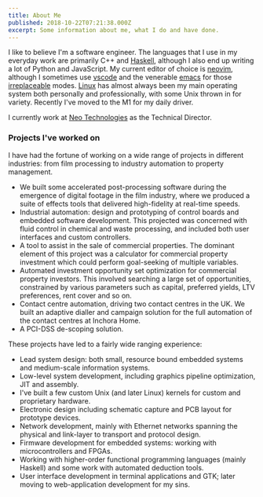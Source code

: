 ```yaml
---
title: About Me
published: 2018-10-22T07:21:38.000Z
excerpt: Some information about me, what I do and have done.
---
```


I like to believe I'm a software engineer. The languages that I use in my everyday work are primarily C++ and
[Haskell](https://www.haskell.org/), although I also end up writing a lot of Python and JavaScript. My current editor of
choice is [neovim](https://neovim.io), although I sometimes use [vscode](https://code.visualstudio.com/) and
the venerable [emacs](https://www.gnu.org/software/emacs/) for those [irreplaceable](https://orgmode.org/) modes.
[Linux](https://www.linux.org/) has almost always been my main operating system both personally and professionally, with
some Unix thrown in for variety. Recently I've moved to the M1 for my daily driver.

I currently work at [Neo Technologies](https://neotechnologiesltd.com/) as the Technical Director.

### Projects I've worked on

I have had the fortune of working on a wide range of projects in different industries: from film processing to industry
automation to property management.

- We built some accelerated post-processing software during the emergence of digital footage in the film industry, where
  we produced a suite of effects tools that delivered high-fidelity at real-time speeds.
- Industrial automation: design and prototyping of control boards and embedded software development. This projected was
  concerned with fluid control in chemical and waste processing, and included both user interfaces and custom
  controllers.
- A tool to assist in the sale of commercial properties. The dominant element of this project was a calculator for
  commercial property investment which could perform goal-seeking of multiple variables.
- Automated investment opportunity set optimization for commercial property investors. This involved searching a large
  set of opportunities, constrained by various parameters such as capital, preferred yields, LTV preferences, rent cover
  and so on.
- Contact centre automation, driving two contact centres in the UK. We built an adaptive dialler and campaign solution
  for the full automation of the contact centres at Inchora Home.
- A PCI-DSS de-scoping solution.

These projects have led to a fairly wide ranging experience:

- Lead system design: both small, resource bound embedded systems and medium-scale information systems.
- Low-level system development, including graphics pipeline optimization, JIT and assembly.
- I've built a few custom Unix (and later Linux) kernels for custom and proprietary hardware.
- Electronic design including schematic capture and PCB layout for prototype devices.
- Network development, mainly with Ethernet networks spanning the physical and link-layer to transport and protocol design.
- Firmware development for embedded systems: working with microcontrollers and FPGAs.
- Working with higher-order functional programming languages (mainly Haskell) and some work with automated deduction tools.
- User interface development in terminal applications and GTK; later moving to web-application development for my sins.
